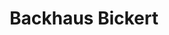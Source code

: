 ---
title: "Backhaus Bickert"
url: /schaafheim/backhaus-bickert-grossostheimer-strasse/
shop: Bäckerei
---